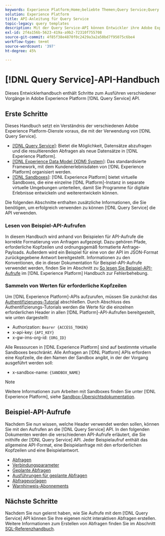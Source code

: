 ```yaml
---
keywords: Experience Platform;Home;beliebte Themen;Query Service;Query Service;Abfrage
solution: Experience Platform
title: API-Anleitung für Query Service
topic-legacy: query templates
description: Mit der Query Service-API können Entwickler ihre Adobe Experience Platform-Daten mit Standard-SQL abfragen. In diesem Handbuch erfahren Sie, wie Sie wichtige Vorgänge mit der API durchführen.
exl-id: 2f4a156b-5623-419a-a9b2-72310f755708
source-git-commit: 4f85f38e4870f0c2429a3a2a50bd7f95075c6be4
workflow-type: tm+mt
source-wordcount: '397'
ht-degree: 45%

---
```


# [!DNL Query Service]-API-Handbuch

Dieses Entwicklerhandbuch enthält Schritte zum Ausführen verschiedener Vorgänge in Adobe Experience Platform [!DNL Query Service] API.

## Erste Schritte

Dieses Handbuch setzt ein Verständnis der verschiedenen Adobe Experience Platform-Dienste voraus, die mit der Verwendung von [!DNL Query Service].

- [[!DNL Query Service]](../home.md): Bietet die Möglichkeit, Datensätze abzufragen und die resultierenden Abfragen als neue Datensätze in [!DNL Experience Platform].
- [[!DNL Experience Data Model (XDM) System]](../../xdm/home.md): Das standardisierte Framework, mit dem Kundenerlebnisdaten von [!DNL Experience Platform] organisiert werden.
- [[!DNL Sandboxes]](../../sandboxes/home.md): [!DNL Experience Platform] bietet virtuelle Sandboxes, die eine einzelne [!DNL Platform]-Instanz in separate virtuelle Umgebungen unterteilen, damit Sie Programme für digitale Erlebnisse entwickeln und weiterentwickeln können.

Die folgenden Abschnitte enthalten zusätzliche Informationen, die Sie benötigen, um erfolgreich verwenden zu können [!DNL Query Service] die API verwenden.

### Lesen von Beispiel-API-Aufrufen

In diesem Handbuch wird anhand von Beispielen für API-Aufrufe die korrekte Formatierung von Anfragen aufgezeigt. Dazu gehören Pfade, erforderliche Kopfzeilen und ordnungsgemäß formatierte Anfrage-Payloads. Außerdem wird ein Beispiel für eine von der API im JSON-Format zurückgegebene Antwort bereitgestellt. Informationen zu den Konventionen, die in dieser Dokumentation für Beispiel-API-Aufrufe verwendet werden, finden Sie im Abschnitt zu [So lesen Sie Beispiel-API-Aufrufe](../../landing/troubleshooting.md#how-do-i-format-an-api-request) im [!DNL Experience Platform] Handbuch zur Fehlerbehebung.

### Sammeln von Werten für erforderliche Kopfzeilen

Um [!DNL Experience Platform]-APIs aufzurufen, müssen Sie zunächst das [Authentifizierungs-Tutorial](https://experienceleague.adobe.com/docs/experience-platform/landing/platform-apis/api-authentication.html?lang=de) abschließen. Durch Abschluss des Authentifizierungs-Tutorials werden die Werte für die einzelnen erforderlichen Header in allen [!DNL Platform]-API-Aufrufen bereitgestellt, wie unten dargestellt:

- Authorization: `Bearer {ACCESS_TOKEN}`
- x-api-key: `{API_KEY}`
- x-gw-ims-org-id: `{ORG_ID}`

Alle Ressourcen in [!DNL Experience Platform] sind auf bestimmte virtuelle Sandboxes beschränkt. Alle Anfragen an [!DNL Platform] APIs erfordern eine Kopfzeile, die den Namen der Sandbox angibt, in der der Vorgang ausgeführt werden soll:

- x-sandbox-name: `{SANDBOX_NAME}`

>[!NOTE]
>
>Weitere Informationen zum Arbeiten mit Sandboxes finden Sie unter [!DNL Experience Platform], siehe [Sandbox-Übersichtsdokumentation](../../sandboxes/home.md).

## Beispiel-API-Aufrufe

Nachdem Sie nun wissen, welche Header verwendet werden sollen, können Sie mit den Aufrufen an die [!DNL Query Service] API. In den folgenden Dokumenten werden die verschiedenen API-Aufrufe erläutert, die Sie mithilfe der [!DNL Query Service] API. Jeder Beispielaufruf enthält das allgemeine API-Format, eine Beispielanfrage mit den erforderlichen Kopfzeilen und eine Beispielantwort.

- [Abfragen](queries.md)
- [Verbindungsparameter](connection-parameters.md)
- [Geplante Abfragen](scheduled-queries.md)
- [Ausführungen für geplante Abfragen](runs-scheduled-queries.md)
- [Abfragevorlagen](query-templates.md)
- [Warnhinweis-Abonnements](./alert-subscriptions.md)

## Nächste Schritte

Nachdem Sie nun gelernt haben, wie Sie Aufrufe mit dem [!DNL Query Service] API können Sie Ihre eigenen nicht interaktiven Abfragen erstellen. Weitere Informationen zum Erstellen von Abfragen finden Sie im Abschnitt [SQL-Referenzhandbuch](../sql/overview.md).
